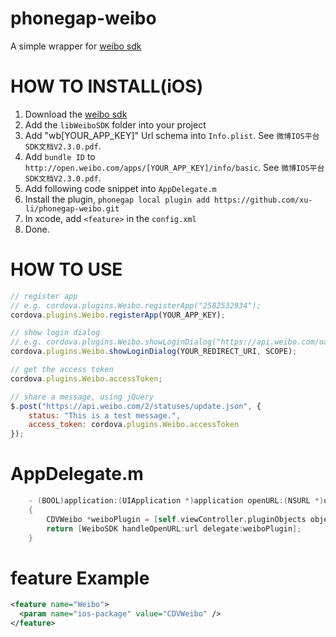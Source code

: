 phonegap-weibo
========
A simple wrapper for [weibo sdk](http://open.weibo.com/)

HOW TO INSTALL(iOS)
========
1. Download the [weibo sdk](http://open.weibo.com/wiki/SDK#iOS_SDK)
2. Add the `libWeiboSDK` folder into your project
3. Add "wb[YOUR_APP_KEY]" Url schema into `Info.plist`. See `微博IOS平台SDK文档V2.3.0.pdf`.
4. Add `bundle ID` to `http://open.weibo.com/apps/[YOUR_APP_KEY]/info/basic`. See `微博IOS平台SDK文档V2.3.0.pdf`.
5. Add following code snippet into `AppDelegate.m`
6. Install the plugin, `phonegap local plugin add https://github.com/xu-li/phonegap-weibo.git`
7. In xcode, add `<feature>` in the `config.xml`
8. Done.

HOW TO USE
========
```Javascript
// register app
// e.g. cordova.plugins.Weibo.registerApp("2582532934");
cordova.plugins.Weibo.registerApp(YOUR_APP_KEY);

// show login dialog
// e.g. cordova.plugins.Weibo.showLoginDialog("https://api.weibo.com/oauth2/default.html", "all"
cordova.plugins.Weibo.showLoginDialog(YOUR_REDIRECT_URI, SCOPE);

// get the access token
cordova.plugins.Weibo.accessToken;

// share a message, using jQuery
$.post("https://api.weibo.com/2/statuses/update.json", {
    status: "This is a test message.",
    access_token: cordova.plugins.Weibo.accessToken
});
```
AppDelegate.m
========
```Objective-c
    - (BOOL)application:(UIApplication *)application openURL:(NSURL *)url sourceApplication:(NSString *)sourceApplication annotation:(id)annotation
    {
        CDVWeibo *weiboPlugin = [self.viewController.pluginObjects objectForKey:@"CDVWeibo"];
        return [WeiboSDK handleOpenURL:url delegate:weiboPlugin];
    }
```

feature Example
========
```XML
<feature name="Weibo">
  <param name="ios-package" value="CDVWeibo" />
</feature>
```
